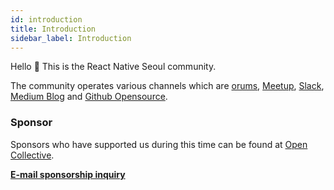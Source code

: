 ```yaml
---
id: introduction
title: Introduction
sidebar_label: Introduction
---
```


Hello 👋 This is the React Native Seoul community.

The community operates various channels which are [orums](https://forums.crossplatformkorea.com), [Meetup](https://www.meetup.com/en-KR/crossplatformkorea), [Slack](https://dooboolab.com/joinCPKorea), [Medium Blog](https://medium.com/crossplatformkorea) and [Github Opensource](https://github.com/crossplatformkorea).

### Sponsor

Sponsors who have supported us during this time can be found at [Open Collective](https://opencollective.com/dooboolab-community).

<strong><a href="mailto:support@dooboolab.com">E-mail sponsorship inquiry</a></strong>
